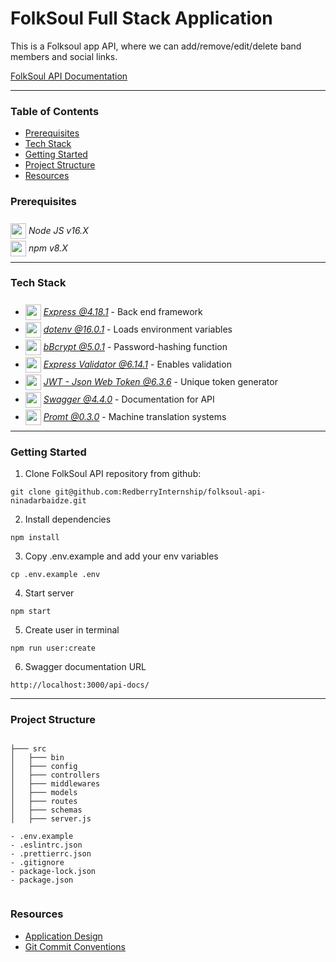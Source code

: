 
# FolkSoul Full Stack Application

This is a Folksoul app API, where we can add/remove/edit/delete band members and social links.


[FolkSoul API Documentation](folksoul-api.nina.redberryinternship.ge/api-docs) 

---



### Table of Contents
- [Prerequisites](#Prerequisites)  
- [Tech Stack](#tech-stack)
- [Getting Started](#getting-started)
- [Project Structure](#project-structure)
- [Resources](#Resources)

### Prerequisites
<img src='https://upload.wikimedia.org/wikipedia/commons/thumb/d/d9/Node.js_logo.svg/1280px-Node.js_logo.svg.png' width="25" style="position: relative; top: 8px"/> *Node JS v16.X*  
<img src='https://upload.wikimedia.org/wikipedia/commons/thumb/d/db/Npm-logo.svg/540px-Npm-logo.svg.png' width="25" style="position: relative; top: 8px"/> *npm v8.X*  

---

### Tech Stack
* <img src='https://user-images.githubusercontent.com/33086430/173361357-714c676e-de2c-4416-8d70-66815705a3d8.png' width="25" style="position: relative; top: 8px"/>  [*Express @4.18.1*](https://expressjs.com/) - Back end framework  
* <img src='https://miro.medium.com/max/1400/0*FKxKT6vIad9ZFlCn.png' width="25" style="position: relative; top: 8px"/> [*dotenv @16.0.1*](https://www.npmjs.com/package/dotenv) - Loads environment variables  
* <img src='https://user-images.githubusercontent.com/33086430/173362353-0bd21d1e-fa4b-4b75-baea-a600fffd66f4.png' width="25" style="position: relative; top: 8px"/> [*bBcrypt @5.0.1*](https://www.npmjs.com/package/bcrypt) - Password-hashing function  
* <img src='https://express-validator.github.io/img/logo.svg' width="25" style="position: relative; top: 8px"/> [*Express Validator @6.14.1*](https://express-validator.github.io/docs/) - Enables validation  
* <img src='https://static.cdnlogo.com/logos/j/20/jwt.svg' width="25" style="position: relative; top: 8px"/> [*JWT - Json Web Token @6.3.6*](https://jwt.io/) - Unique token generator  
* <img src='https://user-images.githubusercontent.com/33086430/173362596-5ec31137-b055-4f33-90d0-572d56f98fe1.png' width="25" style="position: relative; top: 8px"/> [*Swagger @4.4.0*](https://swagger.io/) - Documentation for API  
* <img src='https://w7.pngwing.com/pngs/255/713/png-transparent-promt-machine-translation-speech-translation-language-technology-topm-software-gmbh-angle-english-text-thumbnail.png' width="25" style="position: relative; top: 8px"/> [*Promt @0.3.0*](https://www.promt.com/) - Machine translation systems




---


### Getting Started
1. Clone FolkSoul API repository from github:

```
git clone git@github.com:RedberryInternship/folksoul-api-ninadarbaidze.git
```


2. Install dependencies

```
npm install
```


3. Copy .env.example and add your env variables

```
cp .env.example .env
```

4. Start server

```
npm start
```

5. Create user in terminal

```
npm run user:create
```


6. Swagger documentation URL

```
http://localhost:3000/api-docs/

```

---


### Project Structure

```

├─── src     
│   ├─── bin
│   ├─── config    
│   ├─── controllers 
│   ├─── middlewares 
│   ├─── models 
│   ├─── routes 
│   ├─── schemas 
│   ├─── server.js 

- .env.example   
- .eslintrc.json   
- .prettierrc.json
- .gitignore   
- package-lock.json 
- package.json       


```

### Resources

- [Application Design](https://www.figma.com/file/ferG8kznuy5s0hMhMZa2Hi/FolkSoul---Bootcamp?node-id=2%3A2)  
- [Git Commit Conventions](https://redberry.gitbook.io/resources/git-is-semantikuri-komitebi)

